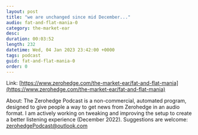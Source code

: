 ```yaml
---
layout: post
title: "we are unchanged since mid December..."
audio: fat-and-flat-mania-0
category: the-market-ear
desc: 
duration: 00:03:52
length: 232
datetime: Wed, 04 Jan 2023 23:42:00 +0000
tags: podcast
guid: fat-and-flat-mania-0
order: 0
---
```



Link: [https://www.zerohedge.com/the-market-ear/fat-and-flat-mania](https://www.zerohedge.com/the-market-ear/fat-and-flat-mania)

About: The Zerohedge Podcast is a non-commercial, automated program, designed to give people a way to get news from Zerohedge in an audio format.  I am actively working on tweaking and improving the setup to create a better listening experience (December 2022).  Suggestions are welcome: [zerohedgePodcast@outlook.com](mailto:zerohedgePodcast@outlook.com)